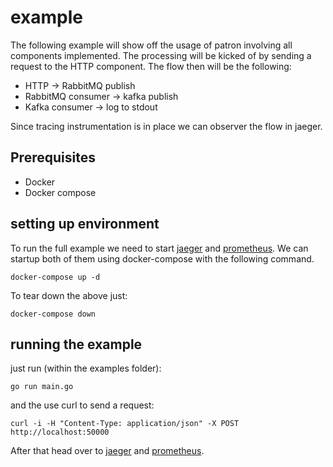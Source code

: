 # example

The following example will show off the usage of patron involving all components implemented.
The processing will be kicked of by sending a request to the HTTP component. The flow then will be the following:

- HTTP -> RabbitMQ publish
- RabbitMQ consumer -> kafka publish
- Kafka consumer -> log to stdout

Since tracing instrumentation is in place we can observer the flow in jaeger.

## Prerequisites

- Docker
- Docker compose

## setting up environment

To run the full example we need to start [jaeger](https://www.jaegertracing.io/) and [prometheus](https://prometheus.io/). We can startup both of them using docker-compose with the following command.

```shell
docker-compose up -d
```

To tear down the above just:

```shell
docker-compose down
```

## running the example

just run (within the examples folder):

```shell
go run main.go
```

and the use curl to send a request:

```shell
curl -i -H "Content-Type: application/json" -X POST http://localhost:50000
```

After that head over to [jaeger](http://localhost:16686/search) and [prometheus](http://localhost:9090/graph).